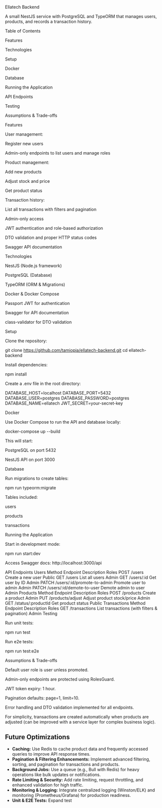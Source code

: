 Ellatech Backend 

A small NestJS service with PostgreSQL and TypeORM that manages users, products, and records a transaction history.

Table of Contents

Features

Technologies

Setup

Docker

Database

Running the Application

API Endpoints

Testing

Assumptions & Trade-offs

Features

User management:

Register new users

Admin-only endpoints to list users and manage roles

Product management:

Add new products

Adjust stock and price

Get product status

Transaction history:

List all transactions with filters and pagination

Admin-only access

JWT authentication and role-based authorization

DTO validation and proper HTTP status codes

Swagger API documentation

Technologies

NestJS (Node.js framework)

PostgreSQL (Database)

TypeORM (ORM & Migrations)

Docker & Docker Compose

Passport JWT for authentication

Swagger for API documentation

class-validator for DTO validation

Setup

Clone the repository:

git clone https://github.com/tamiopia/ellatech-backend.git
cd ellatech-backend


Install dependencies:

npm install


Create a .env file in the root directory:

DATABASE_HOST=localhost
DATABASE_PORT=5432
DATABASE_USER=postgres
DATABASE_PASSWORD=postgres
DATABASE_NAME=ellatech
JWT_SECRET=your-secret-key

Docker

Use Docker Compose to run the API and database locally:

docker-compose up --build


This will start:

PostgreSQL on port 5432

NestJS API on port 3000

Database

Run migrations to create tables:

npm run typeorm:migrate


Tables included:

users

products

transactions

Running the Application

Start in development mode:

npm run start:dev


Access Swagger docs: http://localhost:3000/api

API Endpoints
Users
Method	Endpoint	Description	Roles
POST	/users	Create a new user	Public
GET	/users	List all users	Admin
GET	/users/:id	Get user by ID	Admin
PATCH	/users/:id/promote-to-admin	Promote user to admin	Admin
PATCH	/users/:id/demote-to-user	Demote admin to user	Admin
Products
Method	Endpoint	Description	Roles
POST	/products	Create a product	Admin
PUT	/products/adjust	Adjust product stock/price	Admin
GET	/status/:productId	Get product status	Public
Transactions
Method	Endpoint	Description	Roles
GET	/transactions	List transactions (with filters & pagination)	Admin
Testing

Run unit tests:

npm run test


Run e2e tests:

npm run test:e2e

Assumptions & Trade-offs

Default user role is user unless promoted.

Admin-only endpoints are protected using RolesGuard.

JWT token expiry: 1 hour.

Pagination defaults: page=1, limit=10.

Error handling and DTO validation implemented for all endpoints.

For simplicity, transactions are created automatically when products are adjusted (can be improved with a service layer for complex business logic).

## Future Optimizations

- **Caching:** Use Redis to cache product data and frequently accessed queries to improve API response times.
- **Pagination & Filtering Enhancements:** Implement advanced filtering, sorting, and pagination for transactions and products.
- **Background Jobs:** Use a queue (e.g., Bull with Redis) for heavy operations like bulk updates or notifications.
- **Rate Limiting & Security:** Add rate limiting, request throttling, and enhanced validation for high traffic.
- **Monitoring & Logging:** Integrate centralized logging (Winston/ELK) and monitoring (Prometheus/Grafana) for production readiness.
- **Unit & E2E Tests:** Expand test
